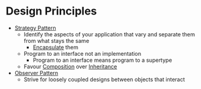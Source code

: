 # Design Principles
- [Strategy Pattern](Strategy%20Pattern.md)
	- Identify the aspects of your application that vary and separate them from what stays the same
		- [Encapsulate](Encapsulation.md) them
	- Program to an interface not an implementation
		- Program to an interface means program to a supertype
	- Favour [Composition](Composition.md) over [Inheritance](Inheritance.md)
- [Observer Pattern](Observer%20Pattern.md)
	- Strive for loosely coupled designs between objects that interact